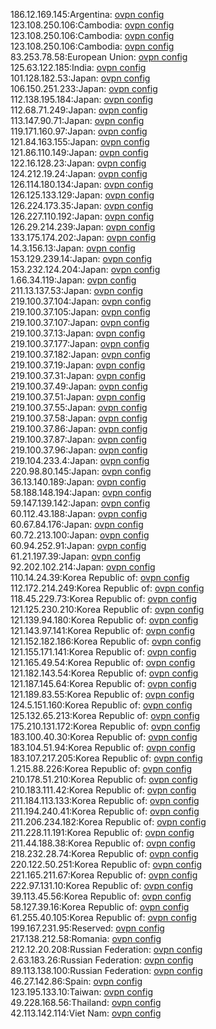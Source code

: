 186.12.169.145:Argentina: [ovpn config](vpn/186_12_169_145.ovpn)  
123.108.250.106:Cambodia: [ovpn config](vpn/123_108_250_106.ovpn)  
123.108.250.106:Cambodia: [ovpn config](vpn/123_108_250_106.ovpn)  
123.108.250.106:Cambodia: [ovpn config](vpn/123_108_250_106.ovpn)  
83.253.78.58:European Union: [ovpn config](vpn/83_253_78_58.ovpn)  
125.63.122.185:India: [ovpn config](vpn/125_63_122_185.ovpn)  
101.128.182.53:Japan: [ovpn config](vpn/101_128_182_53.ovpn)  
106.150.251.233:Japan: [ovpn config](vpn/106_150_251_233.ovpn)  
112.138.195.184:Japan: [ovpn config](vpn/112_138_195_184.ovpn)  
112.68.71.249:Japan: [ovpn config](vpn/112_68_71_249.ovpn)  
113.147.90.71:Japan: [ovpn config](vpn/113_147_90_71.ovpn)  
119.171.160.97:Japan: [ovpn config](vpn/119_171_160_97.ovpn)  
121.84.163.155:Japan: [ovpn config](vpn/121_84_163_155.ovpn)  
121.86.110.149:Japan: [ovpn config](vpn/121_86_110_149.ovpn)  
122.16.128.23:Japan: [ovpn config](vpn/122_16_128_23.ovpn)  
124.212.19.24:Japan: [ovpn config](vpn/124_212_19_24.ovpn)  
126.114.180.134:Japan: [ovpn config](vpn/126_114_180_134.ovpn)  
126.125.133.129:Japan: [ovpn config](vpn/126_125_133_129.ovpn)  
126.224.173.35:Japan: [ovpn config](vpn/126_224_173_35.ovpn)  
126.227.110.192:Japan: [ovpn config](vpn/126_227_110_192.ovpn)  
126.29.214.239:Japan: [ovpn config](vpn/126_29_214_239.ovpn)  
133.175.174.202:Japan: [ovpn config](vpn/133_175_174_202.ovpn)  
14.3.156.13:Japan: [ovpn config](vpn/14_3_156_13.ovpn)  
153.129.239.14:Japan: [ovpn config](vpn/153_129_239_14.ovpn)  
153.232.124.204:Japan: [ovpn config](vpn/153_232_124_204.ovpn)  
1.66.34.119:Japan: [ovpn config](vpn/1_66_34_119.ovpn)  
211.13.137.53:Japan: [ovpn config](vpn/211_13_137_53.ovpn)  
219.100.37.104:Japan: [ovpn config](vpn/219_100_37_104.ovpn)  
219.100.37.105:Japan: [ovpn config](vpn/219_100_37_105.ovpn)  
219.100.37.107:Japan: [ovpn config](vpn/219_100_37_107.ovpn)  
219.100.37.13:Japan: [ovpn config](vpn/219_100_37_13.ovpn)  
219.100.37.177:Japan: [ovpn config](vpn/219_100_37_177.ovpn)  
219.100.37.182:Japan: [ovpn config](vpn/219_100_37_182.ovpn)  
219.100.37.19:Japan: [ovpn config](vpn/219_100_37_19.ovpn)  
219.100.37.31:Japan: [ovpn config](vpn/219_100_37_31.ovpn)  
219.100.37.49:Japan: [ovpn config](vpn/219_100_37_49.ovpn)  
219.100.37.51:Japan: [ovpn config](vpn/219_100_37_51.ovpn)  
219.100.37.55:Japan: [ovpn config](vpn/219_100_37_55.ovpn)  
219.100.37.58:Japan: [ovpn config](vpn/219_100_37_58.ovpn)  
219.100.37.86:Japan: [ovpn config](vpn/219_100_37_86.ovpn)  
219.100.37.87:Japan: [ovpn config](vpn/219_100_37_87.ovpn)  
219.100.37.96:Japan: [ovpn config](vpn/219_100_37_96.ovpn)  
219.104.233.4:Japan: [ovpn config](vpn/219_104_233_4.ovpn)  
220.98.80.145:Japan: [ovpn config](vpn/220_98_80_145.ovpn)  
36.13.140.189:Japan: [ovpn config](vpn/36_13_140_189.ovpn)  
58.188.148.194:Japan: [ovpn config](vpn/58_188_148_194.ovpn)  
59.147.139.142:Japan: [ovpn config](vpn/59_147_139_142.ovpn)  
60.112.43.188:Japan: [ovpn config](vpn/60_112_43_188.ovpn)  
60.67.84.176:Japan: [ovpn config](vpn/60_67_84_176.ovpn)  
60.72.213.100:Japan: [ovpn config](vpn/60_72_213_100.ovpn)  
60.94.252.91:Japan: [ovpn config](vpn/60_94_252_91.ovpn)  
61.21.197.39:Japan: [ovpn config](vpn/61_21_197_39.ovpn)  
92.202.102.214:Japan: [ovpn config](vpn/92_202_102_214.ovpn)  
110.14.24.39:Korea Republic of: [ovpn config](vpn/110_14_24_39.ovpn)  
112.172.214.249:Korea Republic of: [ovpn config](vpn/112_172_214_249.ovpn)  
118.45.229.73:Korea Republic of: [ovpn config](vpn/118_45_229_73.ovpn)  
121.125.230.210:Korea Republic of: [ovpn config](vpn/121_125_230_210.ovpn)  
121.139.94.180:Korea Republic of: [ovpn config](vpn/121_139_94_180.ovpn)  
121.143.97.141:Korea Republic of: [ovpn config](vpn/121_143_97_141.ovpn)  
121.152.182.186:Korea Republic of: [ovpn config](vpn/121_152_182_186.ovpn)  
121.155.171.141:Korea Republic of: [ovpn config](vpn/121_155_171_141.ovpn)  
121.165.49.54:Korea Republic of: [ovpn config](vpn/121_165_49_54.ovpn)  
121.182.143.54:Korea Republic of: [ovpn config](vpn/121_182_143_54.ovpn)  
121.187.145.64:Korea Republic of: [ovpn config](vpn/121_187_145_64.ovpn)  
121.189.83.55:Korea Republic of: [ovpn config](vpn/121_189_83_55.ovpn)  
124.5.151.160:Korea Republic of: [ovpn config](vpn/124_5_151_160.ovpn)  
125.132.65.213:Korea Republic of: [ovpn config](vpn/125_132_65_213.ovpn)  
175.210.131.172:Korea Republic of: [ovpn config](vpn/175_210_131_172.ovpn)  
183.100.40.30:Korea Republic of: [ovpn config](vpn/183_100_40_30.ovpn)  
183.104.51.94:Korea Republic of: [ovpn config](vpn/183_104_51_94.ovpn)  
183.107.217.205:Korea Republic of: [ovpn config](vpn/183_107_217_205.ovpn)  
1.215.88.226:Korea Republic of: [ovpn config](vpn/1_215_88_226.ovpn)  
210.178.51.210:Korea Republic of: [ovpn config](vpn/210_178_51_210.ovpn)  
210.183.111.42:Korea Republic of: [ovpn config](vpn/210_183_111_42.ovpn)  
211.184.113.133:Korea Republic of: [ovpn config](vpn/211_184_113_133.ovpn)  
211.194.240.41:Korea Republic of: [ovpn config](vpn/211_194_240_41.ovpn)  
211.206.234.182:Korea Republic of: [ovpn config](vpn/211_206_234_182.ovpn)  
211.228.11.191:Korea Republic of: [ovpn config](vpn/211_228_11_191.ovpn)  
211.44.188.38:Korea Republic of: [ovpn config](vpn/211_44_188_38.ovpn)  
218.232.28.74:Korea Republic of: [ovpn config](vpn/218_232_28_74.ovpn)  
220.122.50.251:Korea Republic of: [ovpn config](vpn/220_122_50_251.ovpn)  
221.165.211.67:Korea Republic of: [ovpn config](vpn/221_165_211_67.ovpn)  
222.97.131.10:Korea Republic of: [ovpn config](vpn/222_97_131_10.ovpn)  
39.113.45.56:Korea Republic of: [ovpn config](vpn/39_113_45_56.ovpn)  
58.127.39.16:Korea Republic of: [ovpn config](vpn/58_127_39_16.ovpn)  
61.255.40.105:Korea Republic of: [ovpn config](vpn/61_255_40_105.ovpn)  
199.167.231.95:Reserved: [ovpn config](vpn/199_167_231_95.ovpn)  
217.138.212.58:Romania: [ovpn config](vpn/217_138_212_58.ovpn)  
212.12.20.208:Russian Federation: [ovpn config](vpn/212_12_20_208.ovpn)  
2.63.183.26:Russian Federation: [ovpn config](vpn/2_63_183_26.ovpn)  
89.113.138.100:Russian Federation: [ovpn config](vpn/89_113_138_100.ovpn)  
46.27.142.86:Spain: [ovpn config](vpn/46_27_142_86.ovpn)  
123.195.133.10:Taiwan: [ovpn config](vpn/123_195_133_10.ovpn)  
49.228.168.56:Thailand: [ovpn config](vpn/49_228_168_56.ovpn)  
42.113.142.114:Viet Nam: [ovpn config](vpn/42_113_142_114.ovpn)  
